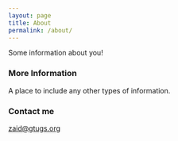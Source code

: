 ```yaml
---
layout: page
title: About
permalink: /about/
---
```


Some information about you!

### More Information

A place to include any other types of information.

### Contact me

[zaid@gtugs.org](mailto:zaid@gtugs.org)
